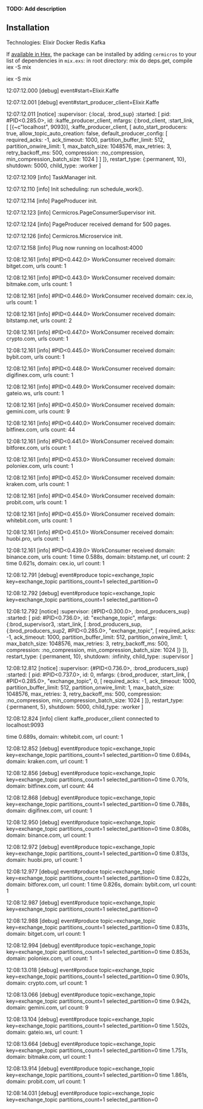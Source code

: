 **TODO: Add description**

## Installation
Technologies:
Elixir
Docker
Redis
Kafka

If [available in Hex](https://hex.pm/docs/publish), the package can be installed
by adding `cermicros` to your list of dependencies in `mix.exs`:
in root directory:
mix do deps.get, compile
iex -S mix

iex -S mix

12:07:12.000 [debug] event#start=Elixir.Kaffe

12:07:12.001 [debug] event#start_producer_client=Elixir.Kaffe

12:07:12.011 [notice]     :supervisor: {:local, :brod_sup}
    :started: [
  pid: #PID<0.285.0>,
  id: :kaffe_producer_client,
  mfargs: {:brod_client, :start_link,
   [
     [{~c"localhost", 9093}],
     :kaffe_producer_client,
     [
       auto_start_producers: true,
       allow_topic_auto_creation: false,
       default_producer_config: [
         required_acks: -1,
         ack_timeout: 1000,
         partition_buffer_limit: 512,
         partition_onwire_limit: 1,
         max_batch_size: 1048576,
         max_retries: 3,
         retry_backoff_ms: 500,
         compression: :no_compression,
         min_compression_batch_size: 1024
       ]
     ]
   ]},
  restart_type: {:permanent, 10},
  shutdown: 5000,
  child_type: :worker
]

12:07:12.109 [info] TaskManager init.

12:07:12.110 [info] Init scheduling: run schedule_work().

12:07:12.114 [info] PageProducer init.

12:07:12.123 [info] Cermicros.PageConsumerSupervisor init.

12:07:12.124 [info] PageProducer received demand for 500 pages.

12:07:12.126 [info] Cermicros.Microservice init.

12:07:12.158 [info] Plug now running on localhost:4000

12:08:12.161 [info] #PID<0.442.0> WorkConsumer received domain: bitget.com, urls count: 1

12:08:12.161 [info] #PID<0.443.0> WorkConsumer received domain: bitmake.com, urls count: 1

12:08:12.161 [info] #PID<0.446.0> WorkConsumer received domain: cex.io, urls count: 1

12:08:12.161 [info] #PID<0.444.0> WorkConsumer received domain: bitstamp.net, urls count: 2

12:08:12.161 [info] #PID<0.447.0> WorkConsumer received domain: crypto.com, urls count: 1

12:08:12.161 [info] #PID<0.445.0> WorkConsumer received domain: bybit.com, urls count: 1

12:08:12.161 [info] #PID<0.448.0> WorkConsumer received domain: digifinex.com, urls count: 1

12:08:12.161 [info] #PID<0.449.0> WorkConsumer received domain: gateio.ws, urls count: 1

12:08:12.161 [info] #PID<0.450.0> WorkConsumer received domain: gemini.com, urls count: 9

12:08:12.161 [info] #PID<0.440.0> WorkConsumer received domain: bitfinex.com, urls count: 44

12:08:12.161 [info] #PID<0.441.0> WorkConsumer received domain: bitforex.com, urls count: 1

12:08:12.161 [info] #PID<0.453.0> WorkConsumer received domain: poloniex.com, urls count: 1

12:08:12.161 [info] #PID<0.452.0> WorkConsumer received domain: kraken.com, urls count: 1

12:08:12.161 [info] #PID<0.454.0> WorkConsumer received domain: probit.com, urls count: 1

12:08:12.161 [info] #PID<0.455.0> WorkConsumer received domain: whitebit.com, urls count: 1

12:08:12.161 [info] #PID<0.451.0> WorkConsumer received domain: huobi.pro, urls count: 1

12:08:12.161 [info] #PID<0.439.0> WorkConsumer received domain: binance.com, urls count: 1
time 0.588s, domain: bitstamp.net, url count: 2
time 0.621s, domain: cex.io, url count: 1

12:08:12.791 [debug] event#produce topic=exchange_topic key=exchange_topic partitions_count=1 selected_partition=0

12:08:12.792 [debug] event#produce topic=exchange_topic key=exchange_topic partitions_count=1 selected_partition=0

12:08:12.792 [notice]     :supervisor: {#PID<0.300.0>, :brod_producers_sup}
    :started: [
  pid: #PID<0.736.0>,
  id: "exchange_topic",
  mfargs: {:brod_supervisor3, :start_link,
   [
     :brod_producers_sup,
     {:brod_producers_sup2, #PID<0.285.0>, "exchange_topic",
      [
        required_acks: -1,
        ack_timeout: 1000,
        partition_buffer_limit: 512,
        partition_onwire_limit: 1,
        max_batch_size: 1048576,
        max_retries: 3,
        retry_backoff_ms: 500,
        compression: :no_compression,
        min_compression_batch_size: 1024
      ]}
   ]},
  restart_type: {:permanent, 10},
  shutdown: :infinity,
  child_type: :supervisor
]

12:08:12.812 [notice]     :supervisor: {#PID<0.736.0>, :brod_producers_sup}
    :started: [
  pid: #PID<0.737.0>,
  id: 0,
  mfargs: {:brod_producer, :start_link,
   [
     #PID<0.285.0>,
     "exchange_topic",
     0,
     [
       required_acks: -1,
       ack_timeout: 1000,
       partition_buffer_limit: 512,
       partition_onwire_limit: 1,
       max_batch_size: 1048576,
       max_retries: 3,
       retry_backoff_ms: 500,
       compression: :no_compression,
       min_compression_batch_size: 1024
     ]
   ]},
  restart_type: {:permanent, 5},
  shutdown: 5000,
  child_type: :worker
]

12:08:12.824 [info] client :kaffe_producer_client connected to localhost:9093

time 0.689s, domain: whitebit.com, url count: 1

12:08:12.852 [debug] event#produce topic=exchange_topic key=exchange_topic partitions_count=1 selected_partition=0
time 0.694s, domain: kraken.com, url count: 1

12:08:12.856 [debug] event#produce topic=exchange_topic key=exchange_topic partitions_count=1 selected_partition=0
time 0.701s, domain: bitfinex.com, url count: 44

12:08:12.868 [debug] event#produce topic=exchange_topic key=exchange_topic partitions_count=1 selected_partition=0
time 0.788s, domain: digifinex.com, url count: 1

12:08:12.950 [debug] event#produce topic=exchange_topic key=exchange_topic partitions_count=1 selected_partition=0
time 0.808s, domain: binance.com, url count: 1

12:08:12.972 [debug] event#produce topic=exchange_topic key=exchange_topic partitions_count=1 selected_partition=0
time 0.813s, domain: huobi.pro, url count: 1

12:08:12.977 [debug] event#produce topic=exchange_topic key=exchange_topic partitions_count=1 selected_partition=0
time 0.822s, domain: bitforex.com, url count: 1
time 0.826s, domain: bybit.com, url count: 1

12:08:12.987 [debug] event#produce topic=exchange_topic key=exchange_topic partitions_count=1 selected_partition=0

12:08:12.988 [debug] event#produce topic=exchange_topic key=exchange_topic partitions_count=1 selected_partition=0
time 0.831s, domain: bitget.com, url count: 1

12:08:12.994 [debug] event#produce topic=exchange_topic key=exchange_topic partitions_count=1 selected_partition=0
time 0.853s, domain: poloniex.com, url count: 1

12:08:13.018 [debug] event#produce topic=exchange_topic key=exchange_topic partitions_count=1 selected_partition=0
time 0.901s, domain: crypto.com, url count: 1

12:08:13.066 [debug] event#produce topic=exchange_topic key=exchange_topic partitions_count=1 selected_partition=0
time 0.942s, domain: gemini.com, url count: 9

12:08:13.104 [debug] event#produce topic=exchange_topic key=exchange_topic partitions_count=1 selected_partition=0
time 1.502s, domain: gateio.ws, url count: 1

12:08:13.664 [debug] event#produce topic=exchange_topic key=exchange_topic partitions_count=1 selected_partition=0
time 1.751s, domain: bitmake.com, url count: 1

12:08:13.914 [debug] event#produce topic=exchange_topic key=exchange_topic partitions_count=1 selected_partition=0
time 1.861s, domain: probit.com, url count: 1

12:08:14.031 [debug] event#produce topic=exchange_topic key=exchange_topic partitions_count=1 selected_partition=0

